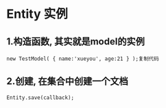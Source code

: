 # Entity 实例

## 1.构造函数, 其实就是model的实例

```JS
new TestModel( { name:'xueyou', age:21 } );复制代码
```

## 2.创建, 在集合中创建一个文档

```JS
Entity.save(callback);
```